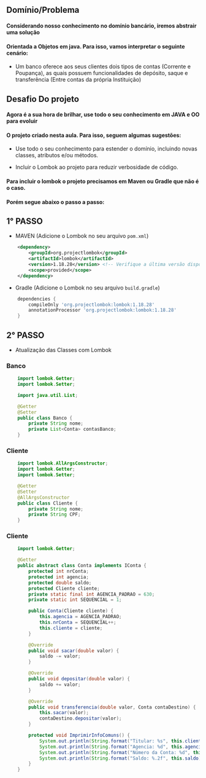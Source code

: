 ## Domínio/Problema

#### Considerando nosso conhecimento no domínio bancário, iremos abstrair uma solução
#### Orientada a Objetos em java. Para isso, vamos interpretar o seguinte cenário:

- Um banco oferece aos seus clientes dois tipos de contas (Corrente e Poupança), as 
quais possuem funcionalidades de depósito, saque e transferência (Entre contas da própria Instituição)

## Desafio Do projeto

#### Agora é a sua hora de brilhar, use todo o seu conhecimento em JAVA e OO para evoluir
#### O projeto criado nesta aula. Para isso, seguem algumas sugestões:

- Use todo o seu conhecimento para estender o domínio, incluindo novas classes, atributos
e/ou métodos.

- Incluir o Lombok ao projeto para reduzir verbosidade de código.

#### Para incluir o lombok o projeto precisamos em Maven ou Gradle que não é o caso.
#### Porém segue abaixo o passo a passo:

## 1° PASSO 
- MAVEN (Adicione o Lombok no seu arquivo `pom.xml`)
```xml
    <dependency>
        <groupId>org.projectlombok</groupId>
        <artifactId>lombok</artifactId>
        <version>1.18.28</version> <!-- Verifique a última versão disponível -->
        <scope>provided</scope>
    </dependency>
```

- Gradle (Adicione o Lombok no seu arquivo `build.gradle`)
```groovy
    dependencies {
        compileOnly 'org.projectlombok:lombok:1.18.28'
        annotationProcessor 'org.projectlombok:lombok:1.18.28'
    }
```
## 2° PASSO
- Atualização das Classes com Lombok

### Banco 
```java
    import lombok.Getter;
    import lombok.Setter;

    import java.util.List;

    @Getter
    @Setter
    public class Banco {
        private String nome;
        private List<Conta> contasBanco;
    }

```

### Cliente
```java
    import lombok.AllArgsConstructor;
    import lombok.Getter;
    import lombok.Setter;

    @Getter
    @Setter
    @AllArgsConstructor
    public class Cliente {
        private String nome;
        private String CPF;
    }
```

### Cliente
```java
    import lombok.Getter;

    @Getter
    public abstract class Conta implements IConta {
        protected int nrConta;
        protected int agencia;
        protected double saldo;
        protected Cliente cliente;
        private static final int AGENCIA_PADRAO = 630;
        private static int SEQUENCIAL = 1;

        public Conta(Cliente cliente) {
            this.agencia = AGENCIA_PADRAO;
            this.nrConta = SEQUENCIAL++;
            this.cliente = cliente;
        }

        @Override
        public void sacar(double valor) {
            saldo -= valor; 
        }

        @Override
        public void depositar(double valor) {
            saldo += valor;   
        }

        @Override
        public void transferencia(double valor, Conta contaDestino) {
            this.sacar(valor);
            contaDestino.depositar(valor);
        }

        protected void ImprimirInfoComuns() {
            System.out.println(String.format("Titular: %s", this.cliente.getNome()));
            System.out.println(String.format("Agencia: %d", this.agencia));
            System.out.println(String.format("Número da Conta: %d", this.nrConta));
            System.out.println(String.format("Saldo: %.2f", this.saldo));
        }
    }
```